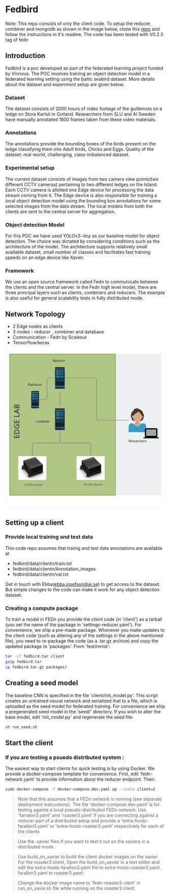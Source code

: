 # Fedbird

Note: This repo consists of only the client code. To setup the  reducer, combiner and mongodb  as shown in the image below, clone this [repo](https://github.com/scaleoutsystems/fedn/tree/v0.2.3) and follow the instructions in it's readme. The code has been tested with V0.2.3 tag of fedn
 

## Introduction 

Fedbird is a poc developed as  part of the federated learning project funded by Vinnova. The POC involves training an object detection model in a federated learning setting using the baltic seabird dataset. More details about the dataset and experiment setup are given below.


### Dataset
The dataset consists of 2000 hours of video footage of the guillemots on a ledge on Stora Karlsö in Gotland. Researchers from SLU and AI Sweden have manually annotated 1800 frames taken from these video materials.

### Annotations
The annotations provide the bounding boxes of the birds present on the ledge classifying them into Adult birds, Chicks and Eggs.
Quality of the dataset: real-world, challenging, class-imbalanced dataset.

### Experimental setup
The current dataset consists of images from two camera view points(two different CCTV cameras) pertaining to two different ledges on the Island. Each CCTV camera is allotted one Edge device for processing the data stream coming from it. The Edge device is also responsible for training a local object detection model using the bounding box annotations for some selected images from the data stream. The local models from both the clients are sent to the central server for aggregation.

### Object detection Model 

For this POC we have used YOLOv3−tiny as our baseline model for object detection. The choice was dictated by considering conditions such as  the architecture of the model. The architecture  supports relatively small available dataset, small number of classes and facilitates fast training speeds on an edge device like Xavier.

### Framework 

We use an open source framework called Fedn to communicate between the clients and the central server. In the Fedn high level model, there are three principal layers such as clients, combiners and reducers. The example is also useful for general scalability tests in fully distributed mode. 

## Network Topology

- 2 Edge nodes as clients
- 3 nodes - reducer , combiner and database
- Communication - Fedn by Scaleout
- Tensorflow/keras


![Alt text](https://github.com/aidotse/fedbird/blob/master/images/unnamed.png)
 
## Setting up a client

### Provide local training and test data
This code repo assumes that trainig and test data annotations are available at
 
- fedbird/data/clientn/train.txt
- fedbird/data/clientn/Annotation_images 
- fedbird/data/clientn/val.txt


Get in touch with Ebba(ebba.josefson@ai.se) to get access to the dataset. But simple changes to the code can make it work for any object detection dataset.

### Creating a compute package
To train a model in FEDn you provide the client code (in 'client') as a tarball (you set the name of the package in 'settings-reducer.yaml'). For convenience, we ship a pre-made package. Whenever you make updates to the client code (such as altering any of the settings in the above mentioned file), you need to re-package the code (as a .tar.gz archive) and copy the updated package to 'packages'. From 'test/mnist':

```bash
tar -cf fedbird.tar client
gzip fedbird.tar
cp fedbird.tar.gz packages/
```

## Creating a seed model
The baseline CNN is specified in the file 'client/init_model.py'. This script creates an untrained neural network and serialized that to a file, which is uploaded as the seed model for federated training. For convenience we ship a pregenerated seed model in the 'seed/' directory. If you wish to alter the base model, edit 'init_model.py' and regenerate the seed file:

```bash
sh run_seed.sh  
```

## Start the client

### If you are testing a psuedo distributed system : 

The easiest way to start clients for quick testing is by using Docker. We provide a docker-compose template for convenience. First, edit 'fedn-network.yaml' to provide information about the reducer endpoint. Then:

```bash
sudo docker-compose -f docker-compose.dev.yaml up --scale client=2 
```
> Note that this assumes that a FEDn network is running (see separate deployment instructions). The file 'docker-compose.dev.yaml' is for testing againts a local pseudo-distributed FEDn network. Use 'farralon3.yaml' and 'roaster3.yaml' if you are connecting against a reducer part of a distributed setup and provide a 'extra-hosts-farallon3.yaml' or 'extra-hosts-roaster3.yaml' respectively for each of the clients

> Use the .xavier files if you want to test it out on the xaviers in a distributed mode.

> Use build_on_xavier to build the client docker images on the xavier. For the roaster3 client, Open the build_on_xavier in a text editor and edit the extra-hosts-farallon3.yaml file to extra-hosts-roaster3.yaml , farallon3.yaml to roaster3.yaml. 

> Change the docker image name to 'fedn-roaster3-clent' in run_on_xavie.sh file while running on the roaster3 client. 
